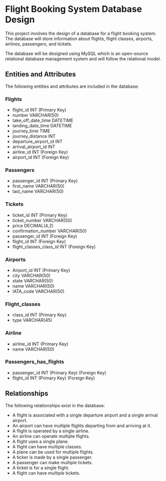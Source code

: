 # Flight Booking System Database Design

This project involves the design of a database for a flight booking system. The database will store information about flights, flight classes, airports, airlines, passengers, and tickets.

The database will be designed using MySQL which is an open-source relational database management system and will follow the relational model.

## Entities and Attributes
The following entities and attributes are included in the database:

### Flights

* flight_id INT (Primary Key)
* number VARCHAR(50)
* take_off_date_time DATETIME
* landing_date_time DATETIME
* journey_time TIME
* journey_distance INT
* departure_airport_id INT
* arrival_airport_id INT
* airline_id INT (Foreign Key)
* airport_id INT (Foreign Key)

### Passengers

* passenger_id INT (Primary Key)
* first_name VARCHAR(50)
* last_name VARCHAR(50)

### Tickets

* ticket_id INT (Primary Key)
* ticket_number VARCHAR(50)
* price DECIMAL(4,2)
* confirmation_number VARCHAR(50)
* passenger_id INT (Foreign Key)
* flight_id INT (Foreign Key)
* flight_classes_class_id INT (Foreign Key)

### Airports

* Airport_id INT (Primary Key)
* city VARCHAR(50)
* state VARCHAR(50)
* name VARCHAR(50)
* IATA_code VARCHAR(50)

### Flight_classes

* class_id INT (Primary Key)
* type VARCHAR(45)

### Airline

* airline_id INT (Primary Key)
* name VARCHAR(50)

### Passengers_has_flights

* passenger_id INT (Primary Key) (Foreign Key)
* flight_id INT (Primary Key) (Foreign Key)


## Relationships

The following relationships exist in the database:

* A flight is associated with a single departure airport and a single arrival airport.
* An airport can have multiple flights departing from and arriving at it.
* A flight is operated by a single airline.
* An airline can operate multiple flights.
* A flight uses a single plane.
* A flight can have multiple classes.
* A plane can be used for multiple flights.
* A ticker is made by a single passenger.
* A passenger can make multiple tickets.
* A ticket is for a single flight.
* A flight can have multiple tickets.


